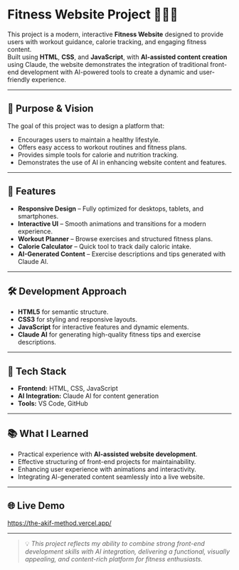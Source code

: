 # Fitness Website Project 🏋️‍♂️💪

This project is a modern, interactive **Fitness Website** designed to provide users with workout guidance, calorie tracking, and engaging fitness content.  
Built using **HTML**, **CSS**, and **JavaScript**, with **AI-assisted content creation** using Claude, the website demonstrates the integration of traditional front-end development with AI-powered tools to create a dynamic and user-friendly experience.

---

## 🎯 Purpose & Vision
The goal of this project was to design a platform that:
- Encourages users to maintain a healthy lifestyle.
- Offers easy access to workout routines and fitness plans.
- Provides simple tools for calorie and nutrition tracking.
- Demonstrates the use of AI in enhancing website content and features.

---

## 📌 Features
- **Responsive Design** – Fully optimized for desktops, tablets, and smartphones.  
- **Interactive UI** – Smooth animations and transitions for a modern experience.  
- **Workout Planner** – Browse exercises and structured fitness plans.  
- **Calorie Calculator** – Quick tool to track daily caloric intake.  
- **AI-Generated Content** – Exercise descriptions and tips generated with Claude AI.

---

## 🛠 Development Approach
- **HTML5** for semantic structure.  
- **CSS3** for styling and responsive layouts.  
- **JavaScript** for interactive features and dynamic elements.  
- **Claude AI** for generating high-quality fitness tips and exercise descriptions.  

---

## 📂 Tech Stack
- **Frontend:** HTML, CSS, JavaScript  
- **AI Integration:** Claude AI for content generation  
- **Tools:** VS Code, GitHub  

---

## 📚 What I Learned
- Practical experience with **AI-assisted website development**.  
- Effective structuring of front-end projects for maintainability.  
- Enhancing user experience with animations and interactivity.  
- Integrating AI-generated content seamlessly into a live website.  

---

## 🌐 Live Demo
https://the-akif-method.vercel.app/

---

> 💡 *This project reflects my ability to combine strong front-end development skills with AI integration, delivering a functional, visually appealing, and content-rich platform for fitness enthusiasts.*
